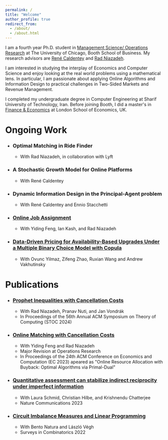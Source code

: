 ```yaml
---
permalink: /
title: "Welcome"
author_profile: true
redirect_from: 
  - /about/
  - /about.html
---
```


I am a fourth year Ph.D. student in [Management Science/ Operations Research](https://www.chicagobooth.edu/phd/dissertation-areas/management-science-and-operations-management) at The University of Chicago, Booth School of Business. My research advisors are [René Caldentey](https://faculty.chicagobooth.edu/rene-caldentey?_ga=2.143548341.1856357377.1668716911-1774430081.1668716911&_gl=1*ua7x8l*_ga*MTc3NDQzMDA4MS4xNjY4NzE2OTEx*_ga_PDRJWHFTEV*MTY2ODczMDAxNC4yLjEuMTY2ODczMDQxOC4zNC4wLjA.) and [Rad Niazadeh](https://faculty.chicagobooth.edu/rad-niazadeh).

I am interested in studying the interplay of Economics and Computer Science and enjoy looking at the real world problems using a mathematical lens. In particular, I am passionate about applying Online Algorithms and Information Design to practical challenges in Two-Sided Markets and Revenue Management.

I completed my undergraduate degree in Computer Engineering at Sharif University of Technology, Iran. Before joining Booth, I did a master's in [Finance & Economics](https://www.lse.ac.uk/study-at-lse/Graduate/degree-programmes-2023/MSc-Finance-and-Economics) at London School of Economics, UK.

# Ongoing Work

  * ### Optimal Matching in Ride Finder 
    * With Rad Niazadeh, in collaboration with Lyft
  * ### A Stochastic Growth Model for Online Platforms
    * With René Caldentey
  * ### Dynamic Information Design in the Principal-Agent problem
    * With René Caldentey and Ennio Stacchetti
  * ### [Online Job Assignment](https://papers.ssrn.com/sol3/papers.cfm?abstract_id=4745629)
    * With Yiding Feng, Ian Kash, and Rad Niazadeh
  * ### [Data-Driven Pricing for Availability-Based Upgrades Under a Multiple Binary Choice Model with Copula](https://papers.ssrn.com/sol3/papers.cfm?abstract_id=4960767)
    * With Ovunc Yilmaz, Zifeng Zhao, Ruxian Wang and Andrew Vakhutinsky
    
# Publications

  * ### [Prophet Inequalities with Cancellation Costs](https://papers.ssrn.com/sol3/papers.cfm?abstract_id=4779633)
    * With Rad Niazadeh, Pranav Nuti, and Jan Vondrák
    * In Proceedings of the 56th Annual ACM Symposium on Theory of Computing (STOC 2024)
  * ### [Online Matching with Cancellation Costs](https://papers.ssrn.com/sol3/papers.cfm?abstract_id=4245468)
    * With Yiding Feng and Rad Niazadeh
    * Major Revision at Operations Research
    * In Proceedings of the 24th ACM Conference on Economics and Computation (EC 2023) apeared as "Online Resource Allocation with Buyback: Optimal Algorithms via Primal-Dual"
  * ### [Quantitative assessment can stabilize indirect reciprocity under imperfect information](https://www.nature.com/articles/s41467-023-37817-x)
    * With Laura Schmid, Christian Hilbe, and Krishnendu Chatterjee 
    * Nature Communications 2023
  * ### [Circuit Imbalance Measures and Linear Programming](https://arxiv.org/abs/2108.03616)
    * With Bento Natura and László Végh
    * Surveys in Combinatorics 2022

